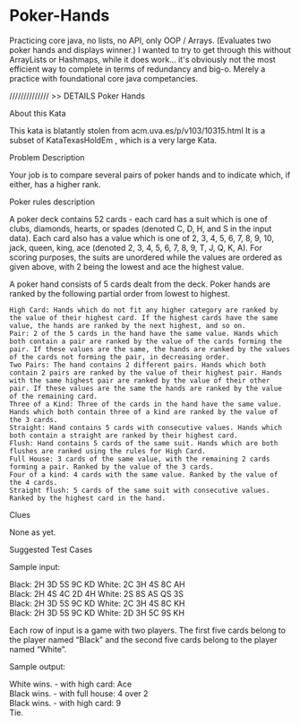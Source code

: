 # Poker-Hands
Practicing core java, no lists, no API, only OOP / Arrays. (Evaluates two poker hands and displays winner.)
I wanted to try to get through this without ArrayLists or Hashmaps, while it does work... it's obviously not the most efficient way to complete in terms of redundancy and big-o. Merely a practice with foundational core java competancies. 

////////////// >> DETAILS
 Poker Hands

About this Kata

This kata is blatantly stolen from acm.uva.es/p/v103/10315.html It is a subset of KataTexasHoldEm , which is a very large Kata.

Problem Description

Your job is to compare several pairs of poker hands and to indicate which, if either, has a higher rank.

Poker rules description

A poker deck contains 52 cards - each card has a suit which is one of clubs, diamonds, hearts, or spades (denoted C, D, H, and S in the input data). Each card also has a value which is one of 2, 3, 4, 5, 6, 7, 8, 9, 10, jack, queen, king, ace (denoted 2, 3, 4, 5, 6, 7, 8, 9, T, J, Q, K, A). For scoring purposes, the suits are unordered while the values are ordered as given above, with 2 being the lowest and ace the highest value.

A poker hand consists of 5 cards dealt from the deck. Poker hands are ranked by the following partial order from lowest to highest.

    High Card: Hands which do not fit any higher category are ranked by the value of their highest card. If the highest cards have the same value, the hands are ranked by the next highest, and so on.
    Pair: 2 of the 5 cards in the hand have the same value. Hands which both contain a pair are ranked by the value of the cards forming the pair. If these values are the same, the hands are ranked by the values of the cards not forming the pair, in decreasing order.
    Two Pairs: The hand contains 2 different pairs. Hands which both contain 2 pairs are ranked by the value of their highest pair. Hands with the same highest pair are ranked by the value of their other pair. If these values are the same the hands are ranked by the value of the remaining card.
    Three of a Kind: Three of the cards in the hand have the same value. Hands which both contain three of a kind are ranked by the value of the 3 cards.
    Straight: Hand contains 5 cards with consecutive values. Hands which both contain a straight are ranked by their highest card.
    Flush: Hand contains 5 cards of the same suit. Hands which are both flushes are ranked using the rules for High Card.
    Full House: 3 cards of the same value, with the remaining 2 cards forming a pair. Ranked by the value of the 3 cards.
    Four of a kind: 4 cards with the same value. Ranked by the value of the 4 cards.
    Straight flush: 5 cards of the same suit with consecutive values. Ranked by the highest card in the hand.

Clues

None as yet.

Suggested Test Cases

Sample input:

Black: 2H 3D 5S 9C KD  White: 2C 3H 4S 8C AH <br>
Black: 2H 4S 4C 2D 4H  White: 2S 8S AS QS 3S <br>
Black: 2H 3D 5S 9C KD  White: 2C 3H 4S 8C KH <br>
Black: 2H 3D 5S 9C KD  White: 2D 3H 5C 9S KH <br>

Each row of input is a game with two players. The first five cards belong to the player named “Black” and the second five cards belong to the player named “White”.

Sample output:

White wins. - with high card: Ace <br>
Black wins. - with full house: 4 over 2 <br> 
Black wins. - with high card: 9 <br>
Tie. <br>
